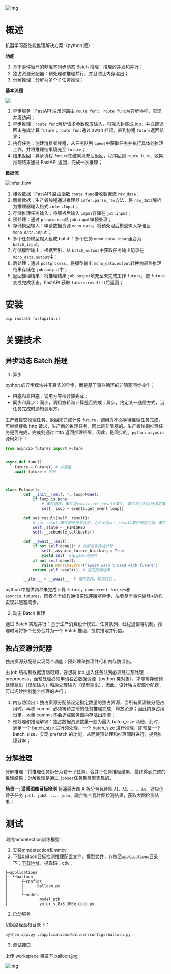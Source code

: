 ![img](doc/head.png)

# 概述

机器学习高性能推理解决方案（python 版）;

**功能**

1. 基于事件循环的非阻塞同步动态 Batch 推理：推理的并发和并行；
2. 独占资源分配器：预处理和推理并行，并且防止内存溢出；
3. 分解推理：分解为多个子任务推理；

**基本流程**

![](./doc/基本流程.svg)

1. 异步服务：FastAPI 注册的路由 `route func`，`route func`为异步协程，实现并发访问；
2. 异步推理：`route func`解析请求参数获取输入，将输入封装成 job，并立即返回未完成计算 `future`；`route func`通过 await 挂起，直到协程 `future`返回结果；
3. 执行任务：创建消费者线程，从任务队列 `queue`中获取任务并执行具体的推理工作，并将推理结果填充至 `future`；
4. 结果返回：异步协程 `future`在结果填充后返回，程序回到 `route func`，收集推理结果通过 FastAPI 返回，完成一次推理；

**数据流**

![infer_flow](./doc/infer_flow.gif)

1. 接收数据：FastAPI 路由函数 `route func`接收数据流 `raw_data`；
2. 解析数据：生产者线程通过推理器 `infer.parse_raw`方法，将 `raw_data`解析为推理器输入格式 `infer.Input`；
3. 存储推理任务输入：将解析后输入 `input`存储在 `job.input`；
4. 预处理：通过 `preprocess`对 `job.input`做预处理；
5. 存储模型输入：申请数据资源 `mono_data`，将预处理后模型输入存储至 `mono_data.input`；
6. 多个任务模型输入组成 batch：多个任务 `mono_data.input`组合为 `batch_input`;
7. 存储模型输出：根据索引，从 `batch_output`中获取任务输出记录在 `mono_data.output`中；
8. 后处理：通过 `postprocess`，将模型输出 `mono_data.output`转换为最终推理结果存储在 `job.output`中；
9. 返回推理结果：将推理结果 `job.output`填充至未完成工作 `future`，使 `future`变成完成状态，FastAPI 获取 `future.result()`后返回；

# 安装

```
pip install fastapi[all]
```

# 关键技术

## 异步动态 Batch 推理

1. 异步

python 的异步模块并非真实的异步，而是基于事件循环的非阻塞同步操作；

- 阻塞和非阻塞：调用方等待计算完成；
- 同步和异步：同步，调用方轮询计算是否完成；异步，约定某一通信方式，当任务完成时通知调用方。

生产者提交推理任务，返回未完成计算 `future`，调用方不必等待推理任务完成，可继续接收 http 请求，生产新的推理任务，因此是非阻塞的。生产者轮询推理任务是否完成，完成则通过 http 返回推理结果，因此，是同步的。`python asyncio`源码如下：

```python
from asyncio.futures import Future


async def func():
    future = Future() # 非阻塞
    await future # 同步



class Future():
        def __init__(self, *, loop=None):
            if loop is None:
                # 事件循环，事件指future.set_result事件, 事件发生时执行绑定事件的callback回调函数
                self._loop = events.get_event_loop()

        def set_result(self, result):
            # set_result事件修改任务状态，之后出发set_result事件绑定回调，事件循环loop与future的非阻塞同步无关；
            self._state = _FINISHED
            self.__schedule_callbacks()

        def __await__(self):
            if not self.done(): # 判断是否完成计算
                self._asyncio_future_blocking = True
                yield self  #出让CPU时间片
            if not self.done():
                raise RuntimeError("await wasn't used with future")
            return self.result()  # 返回推理结果

        __iter__ = __await__  # 循环迭代，轮询方式；

```

python 中提供两种未完成计算 `future`，`concurrent.futures`和 `asyncio.futures`，前者基于线程通信实现非阻塞异步，后者基于事件循环+协程实现非阻塞同步。

2. 动态 Batch 推理

通过 Batch 实现并行：基于生产消费设计模式、任务队列、线程通信等机制，推理时可将多个任务合并为一个 Batch 推理，提供推理并行度。

## 独占资源分配器

独占资源分配器实现两个功能：预处理和推理并行和内存防溢出。

由 job 结构和数据流动可知，要想将 job 加入任务队列必须经过预处理 preprocess，而预处理必须申请独占数据资源（python 类对象），才能够存储预处理输出（模型输入）和后处理输入（模型输出），因此，设计独占资源分配器，可以巧妙控制整个推理的进行；

1. 内存防溢出：独占资源分配器设定指定数量的独占资源，当所有资源被分配占用时，再次 commit 必须等待之前的任务推理完成，释放资源；因此内存占用恒定，大量 commit 不会造成服务器内存溢出崩溃；
2. 预处理和推理解耦：独占数据资源数量一般为最大 batch_size 两倍，此时，满足一个 batch_size 进行预处理，一个 batch_size 进行推理，即预备一个 batch_size，实现 prefetch 的功能，从而使预处理和推理同时进行，提高推理效率；

## 分解推理

分解推理：将推理任务拆分为若干子任务，合并子任务推理结果，最终得到完整的推理结果；分解推理是通过 `jobset`任务集类型实现的。

**场景一: 遥感图像目标检测**
将遥感大图 A 拆分为瓦片图 `A1、A2、...、An`，对应创建子任务 `job1、job2、...、jobn`，融合每个瓦片图检测结果，获取大图检测结果；

# 测试

测试mmdetection训练模型：

1. 安装mmdetection和mmcv
2. 下载balloon目标检测推理配置文件、模型文件，存放至`applications`目录下；[下载地址](https://pan.baidu.com/s/1Y9KZVFuUB21vfXinZ60xDg )，提取码：ctiv；

```
├─applications
│  └─balloon
│      ├─configs
│      │      balloon.py
│      │
│      └─models
│              model.pth
│              yolox_s_8x8_300e_coco.py
```

2. 启动服务

切换路径至根目录下：

```bash
python app.py ./applications/balloon/configs/balloon.py
```

3. 测试接口

上传 workspace 目录下 balloon.jpg；

![img](doc/demo_api.png)
